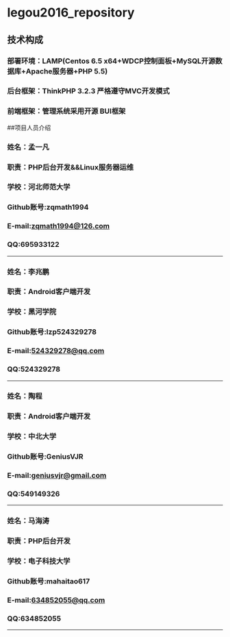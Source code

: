 # legou2016_repository

## 技术构成
### 部署环境：LAMP(Centos 6.5 x64+WDCP控制面板+MySQL开源数据库+Apache服务器+PHP 5.5)
### 后台框架：ThinkPHP 3.2.3 严格遵守MVC开发模式
### 前端框架：管理系统采用开源 BUI框架

##项目人员介绍

### 姓名：孟一凡
### 职责：PHP后台开发&&Linux服务器运维
### 学校：河北师范大学
### Github账号:zqmath1994
### E-mail:zqmath1994@126.com
### QQ:695933122

---

### 姓名：李兆鹏
### 职责：Android客户端开发
### 学校：黑河学院
### Github账号:lzp524329278
### E-mail:524329278@qq.com
### QQ:524329278
---

### 姓名：陶程
### 职责：Android客户端开发
### 学校：中北大学
### Github账号:GeniusVJR
### E-mail:geniusvjr@gmail.com
### QQ:549149326

---

### 姓名：马海涛
### 职责：PHP后台开发
### 学校：电子科技大学
### Github账号:mahaitao617
### E-mail:634852055@qq.com
### QQ:634852055
---
